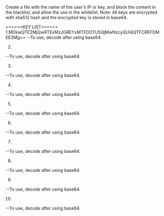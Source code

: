 Create a file with the name of the user's IP or key, and block the content in the blacklist, and allow the use in the whitelist.
Note: All keys are encrypted with sha512 hash and the encrypted key is stored in base64.

======KEY LIST======
1.MDkwQTE2MjQwRTExMzJGREYxMTFDOTU5QjMwNzcyQUI4QTFCREFDMEE3Mg==
--To use, decode after using base64.

2.
--To use, decode after using base64.

3.
--To use, decode after using base64.

4.
--To use, decode after using base64.

5.
--To use, decode after using base64.

6.
--To use, decode after using base64.

7.
--To use, decode after using base64.

8.
--To use, decode after using base64.

9.
--To use, decode after using base64.

10.
--To use, decode after using base64.
